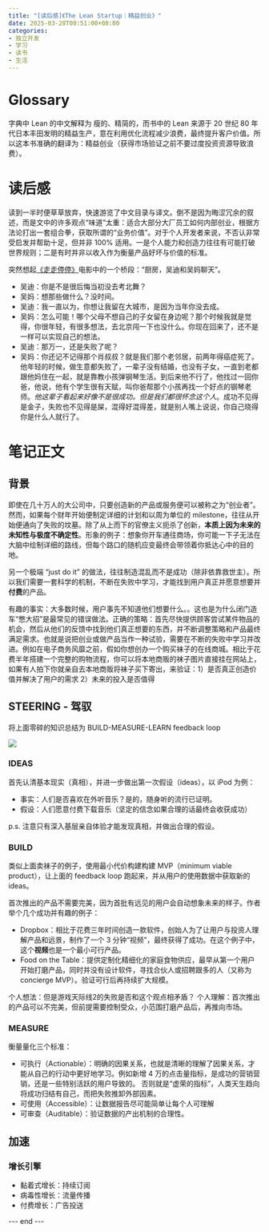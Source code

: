 ```yaml
---
title: "[读后感]《The Lean Startup｜精益创业》"
date: 2025-03-28T00:51:00+08:00
categories:
- 独立开发
- 学习
- 读书
- 生活
---
```



# Glossary
字典中 Lean 的中文解释为 瘦的、精简的，而书中的 Lean 来源于 20 世纪 80 年代日本丰田发明的精益生产，意在利用优化流程减少浪费，最终提升客户价值。所以这本书准确的翻译为：精益创业（获得市场验证之前不要过度投资资源导致浪费）。

# 读后感
读到一半时便草草放弃，快速游览了中文目录与译文。倒不是因为晦涩冗余的叙述，而是文中的许多观点“味道”太重：适合大部分大厂员工如何内部创业，根据方法论打出一套组合拳，获取所谓的“业务价值”。对于个人开发者来说，不否认非常受启发并帮助十足，但并非 100% 适用。一是个人能力和创造力往往有可能打破世界规则；二是有时并非以收入作为衡量产品好坏与价值的标准。

突然想起[《走走停停》](https://movie.douban.com/subject/35956190/)电影中的一个桥段：“厨房，吴迪和吴妈聊天”。

- 吴迪：你是不是很后悔当初没去考北舞？
- 吴妈：想那些做什么？没时间。
- 吴迪：我一直以为，你想让我留在大城市，是因为当年你没去成。
- 吴妈：怎么可能！哪个父母不想自己的子女留在身边呢？那个时候我就是觉得，你很年轻，有很多想法，去北京闯一下也没什么。你现在回来了，还不是一样可以实现自己的想法。
- 吴迪：那万一，还是失败了呢？
- 吴妈：你还记不记得那个肖叔叔？就是我们那个老邻居，前两年得癌症死了。他年轻的时候，做生意都失败了，一辈子没有结婚，也没有子女，一直到老都跟他妈住在一起，就是靠教小孩弹钢琴生活。到后来他不行了，他找过一回你爸，他说，他有个学生很有天赋，叫你爸帮那个小孩再找一个好点的钢琴老师。*他这辈子看起来好像不是很成功。但是我们都很怀念这个人*。成功不见得是金子，失败也不见得是屎，混得好混得差，就是别人嘴上说说，你自己晓得你是什么人就行了。

# 笔记正文
## 背景
即使在几十万人的大公司中，只要创造新的产品或服务便可以被称之为“创业者”。然而，如果每个财年开始便制定详细的计划和以周为单位的 milestone，往往从开始便通向了失败的坟墓。除了从上而下的官僚主义扼杀了创新，**本质上因为未来的未知性与极度不确定性**。形象的例子：想象你开车通往商场，你可能一下子无法在大脑中绘制详细的路线，但每个路口的随机应变最终会带领着你抵达心中的目的地。

另一个极端 “just do it” 的做法，往往制造混乱而不是成功（除非依靠救世主）。所以我们需要一套科学的机制，不断在失败中学习，才能找到用户真正并愿意想要并**付费**的产品。

有趣的事实：大多数时候，用户事先不知道他们想要什么。。这也是为什么闭门造车“憋大招”是最常见的错误做法。正确的策略：首先尽快提供顾客尝试某件物品的机会，然后从他们的反馈中找到他们真正想要的东西，并不断调整策略和产品最终满足需求。也就是说把创业或做产品当作一种试验，需要在不断的失败中学习并改进。例如在电子商务风靡之前，假如你想创办一个购买袜子的在线商城。相比于花费半年搭建一个完整的购物流程，你可以将本地商贩的袜子图片直接挂在网站上，如果有人拍下你就亲自去本地商贩将袜子买下寄出，来验证：1）是否真正创造价值并解决了用户的需求 2）未来的投入是否值得

## STEERING - 驾驭
将上面零碎的知识总结为 BUILD-MEASURE-LEARN feedback loop 

![](/images/blog/global/17428273972329.jpg)

### IDEAS
首先认清基本现实（真相），并进一步做出第一次假设（ideas），以 iPod 为例：
- 事实：人们是否喜欢在外听音乐？是的，随身听的流行已证明。
- 假设：人们愿意付费下载音乐（坚定的信念如果合理的话最终会收获成功）

p.s. 注意只有深入基层亲自体验才能发现真相，并做出合理的假设。

### BUILD
类似上面卖袜子的例子，使用最小代价构建构建 MVP（minimum viable product），让上面的 feedback loop 跑起来，并从用户的使用数据中获取新的 ideas。

首次推出的产品不需要完美，因为首批有远见的用户会自动想象未来的样子。作者举个几个成功并有趣的例子：
- Dropbox：相比于花费三年时间创造一款软件，创始人为了让用户与投资人理解产品和远景，制作了一个 3 分钟“视频”，最终获得了成功。在这个例子中，这个**视频**也是一个最小可行产品。
- Food on the Table：提供定制化精细化的家庭食物供应，最早从第一个用户开始打磨产品，同时并没有设计软件，寻找合伙人或招聘跟多的人（又称为 concierge MVP）。验证可行后再持续扩大规模。

个人想法：但是游戏天际线2的失败是否和这个观点相矛盾？
个人理解：首次推出的产品可以不完美，但前提需要控制受众，小范围打磨产品后，再推向市场。

### MEASURE
衡量量化三个标准：
- 可执行（Actionable）：明确的因果关系，也就是清晰的理解了因果关系，才能从自己的行动中更好地学习。例如新增 4 万的点击量指标，是成功的营销营销，还是一些特别活跃的用户导致的。 否则就是“虚荣的指标”，人类天生趋向将成功归结有自己，而把失败推卸外部因素。
- 可使用（Accessible）：让数据报告尽可能简单让每个人可理解
- 可审查（Auditable）：验证数据的产出机制的合理性。

## 加速

### 增长引擎
- 黏着式增长：持续订阅
- 病毒性增长：流量传播
- 付费增长：广告投送

--- end ---